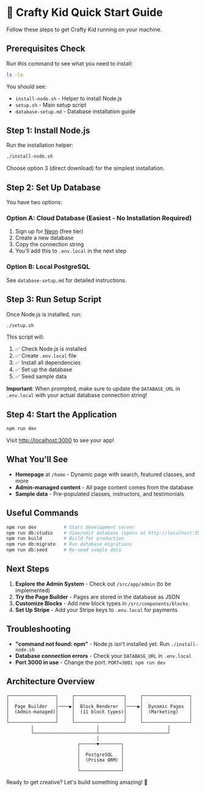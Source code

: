 # 🚀 Crafty Kid Quick Start Guide

Follow these steps to get Crafty Kid running on your machine.

## Prerequisites Check

Run this command to see what you need to install:

```bash
ls -la
```

You should see:
- `install-node.sh` - Helper to install Node.js
- `setup.sh` - Main setup script
- `database-setup.md` - Database installation guide

## Step 1: Install Node.js

Run the installation helper:

```bash
./install-node.sh
```

Choose option 3 (direct download) for the simplest installation.

## Step 2: Set Up Database

You have two options:

### Option A: Cloud Database (Easiest - No Installation Required)

1. Sign up for [Neon](https://neon.tech/) (free tier)
2. Create a new database
3. Copy the connection string
4. You'll add this to `.env.local` in the next step

### Option B: Local PostgreSQL

See `database-setup.md` for detailed instructions.

## Step 3: Run Setup Script

Once Node.js is installed, run:

```bash
./setup.sh
```

This script will:
1. ✅ Check Node.js is installed
2. ✅ Create `.env.local` file
3. ✅ Install all dependencies
4. ✅ Set up the database
5. ✅ Seed sample data

**Important**: When prompted, make sure to update the `DATABASE_URL` in `.env.local` with your actual database connection string!

## Step 4: Start the Application

```bash
npm run dev
```

Visit [http://localhost:3000](http://localhost:3000) to see your app!

## What You'll See

- **Homepage** at `/home` - Dynamic page with search, featured classes, and more
- **Admin-managed content** - All page content comes from the database
- **Sample data** - Pre-populated classes, instructors, and testimonials

## Useful Commands

```bash
npm run dev          # Start development server
npm run db:studio    # View/edit database (opens at http://localhost:5555)
npm run build        # Build for production
npm run db:migrate   # Run database migrations
npm run db:seed      # Re-seed sample data
```

## Next Steps

1. **Explore the Admin System** - Check out `/src/app/admin` (to be implemented)
2. **Try the Page Builder** - Pages are stored in the database as JSON
3. **Customize Blocks** - Add new block types in `/src/components/blocks`
4. **Set Up Stripe** - Add your Stripe keys to `.env.local` for payments

## Troubleshooting

- **"command not found: npm"** - Node.js isn't installed yet. Run `./install-node.sh`
- **Database connection errors** - Check your `DATABASE_URL` in `.env.local`
- **Port 3000 in use** - Change the port: `PORT=3001 npm run dev`

## Architecture Overview

```
┌─────────────────┐     ┌──────────────────┐     ┌─────────────────┐
│                 │     │                  │     │                 │
│  Page Builder   │────▶│  Block Renderer  │────▶│  Dynamic Pages  │
│  (Admin-managed)│     │  (11 block types)│     │  (Marketing)    │
│                 │     │                  │     │                 │
└─────────────────┘     └──────────────────┘     └─────────────────┘
         │                       │                         │
         └───────────────────────┴─────────────────────────┘
                                 │
                          ┌──────▼────────┐
                          │               │
                          │  PostgreSQL   │
                          │  (Prisma ORM) │
                          │               │
                          └───────────────┘
```

Ready to get creative? Let's build something amazing! 🎨
